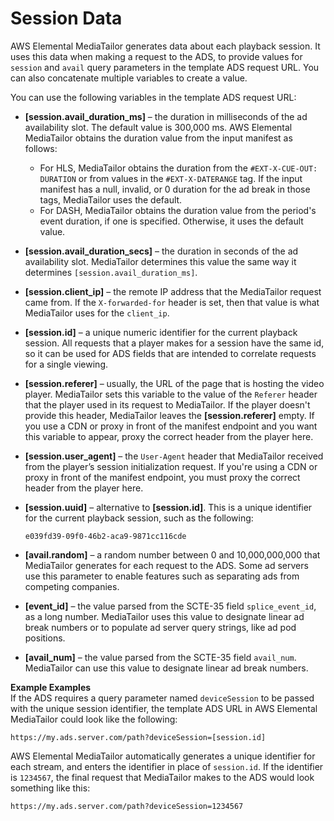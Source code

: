 # Session Data<a name="variables-session"></a>

AWS Elemental MediaTailor generates data about each playback session\. It uses this data when making a request to the ADS, to provide values for `session` and `avail` query parameters in the template ADS request URL\. You can also concatenate multiple variables to create a value\. 

You can use the following variables in the template ADS request URL:
+ **\[session\.avail\_duration\_ms\]** – the duration in milliseconds of the ad availability slot\. The default value is 300,000 ms\. AWS Elemental MediaTailor obtains the duration value from the input manifest as follows: 
  + For HLS, MediaTailor obtains the duration from the `#EXT-X-CUE-OUT: DURATION` or from values in the `#EXT-X-DATERANGE` tag\. If the input manifest has a null, invalid, or 0 duration for the ad break in those tags, MediaTailor uses the default\. 
  + For DASH, MediaTailor obtains the duration value from the period's event duration, if one is specified\. Otherwise, it uses the default value\. 
+ **\[session\.avail\_duration\_secs\]** – the duration in seconds of the ad availability slot\. MediaTailor determines this value the same way it determines `[session.avail_duration_ms]`\.
+ **\[session\.client\_ip\]** – the remote IP address that the MediaTailor request came from\. If the `X-forwarded-for` header is set, then that value is what MediaTailor uses for the `client_ip`\.
+ **\[session\.id\]** – a unique numeric identifier for the current playback session\. All requests that a player makes for a session have the same id, so it can be used for ADS fields that are intended to correlate requests for a single viewing\.
+ **\[session\.referer\]** – usually, the URL of the page that is hosting the video player\. MediaTailor sets this variable to the value of the `Referer` header that the player used in its request to MediaTailor\. If the player doesn't provide this header, MediaTailor leaves the **\[session\.referer\]** empty\. If you use a CDN or proxy in front of the manifest endpoint and you want this variable to appear, proxy the correct header from the player here\.
+ **\[session\.user\_agent\]** – the `User-Agent` header that MediaTailor received from the player’s session initialization request\. If you're using a CDN or proxy in front of the manifest endpoint, you must proxy the correct header from the player here\.
+ **\[session\.uuid\]** – alternative to **\[session\.id\]**\. This is a unique identifier for the current playback session, such as the following: 

  ```
  e039fd39-09f0-46b2-aca9-9871cc116cde
  ```
+ **\[avail\.random\]** – a random number between 0 and 10,000,000,000 that MediaTailor generates for each request to the ADS\. Some ad servers use this parameter to enable features such as separating ads from competing companies\.
+ **\[event\_id\]** – the value parsed from the SCTE\-35 field `splice_event_id`, as a long number\. MediaTailor uses this value to designate linear ad break numbers or to populate ad server query strings, like ad pod positions\.
+ **\[avail\_num\]** – the value parsed from the SCTE\-35 field `avail_num`\. MediaTailor can use this value to designate linear ad break numbers\.

**Example Examples**  
If the ADS requires a query parameter named `deviceSession` to be passed with the unique session identifier, the template ADS URL in AWS Elemental MediaTailor could look like the following:  

```
https://my.ads.server.com/path?deviceSession=[session.id]
```
AWS Elemental MediaTailor automatically generates a unique identifier for each stream, and enters the identifier in place of `session.id`\. If the identifier is `1234567`, the final request that MediaTailor makes to the ADS would look something like this:  

```
https://my.ads.server.com/path?deviceSession=1234567
```